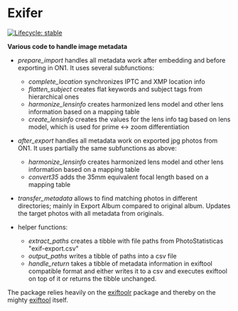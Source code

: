 # Exifer
<!-- badges: start -->

[![Lifecycle: stable](https://img.shields.io/badge/lifecycle-stable-brightgreen.svg)](https://lifecycle.r-lib.org/articles/stages.html#stable)

<!-- badges: end -->

**Various code to handle image metadata**

-   *prepare_import* handles all metadata work after embedding and before exporting in ON1. It uses several subfunctions:

    -   *complete_location* synchronizes IPTC and XMP location info
    -   *flatten_subject* creates flat keywords and subject tags from hierarchical ones
    -   *harmonize_lensinfo* creates harmonized lens model and other lens information based on a mapping table
    -   *create_lensinfo* creates the values for the lens info tag based on lens model, which is used for prime \<-\> zoom differentiation

-   *after_export* handles all metadata work on exported jpg photos from ON1. It uses partially the same subfunctions as above:

    -   *harmonize_lensinfo* creates harmonized lens model and other lens information based on a mapping table
    -   *convert35* adds the 35mm equivalent focal length based on a mapping table

-   *transfer_metadata* allows to find matching photos in different directories; mainly in Export Album compared to original album. Updates the target photos with all metadata from originals.

-   helper functions:

    -   *extract_paths* creates a tibble with file paths from PhotoStatisticas "exif-export.csv"
    -   *output_paths* writes a tibble of paths into a csv file
    -   *handle_return* takes a tibble of metadata information in exiftool compatible format and either writes it to a csv and executes exiftool on top of it or returns the tibble unchanged.

The package relies heavily on the [exiftoolr](https://github.com/JoshOBrien/exiftoolr) package and thereby on the mighty [exiftool](https://exiftool.org) itself.
